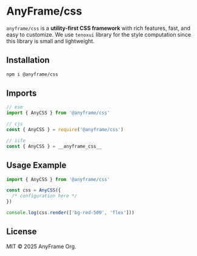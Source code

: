# AnyFrame/css

`anyframe/css` is a **utility-first CSS framework** with rich features, fast, and easy to customize. We use `tenoxui` library for the style computation since this library is small and lightweight.

## Installation

```bash
npm i @anyframe/css
```

## Imports

```javascript
// esm
import { AnyCSS } from '@anyframe/css'

// cjs
const { AnyCSS } = require('@anyframe/css')

// iife
const { AnyCSS } = __anyframe_css__
```

## Usage Example

```javascript
import { AnyCSS } from '@anyframe/css'

const css = AnyCSS({
  /* configuration here */
})

console.log(css.render(['bg-red-500', 'flex']))
```

## License

MIT © 2025 AnyFrame Org.

